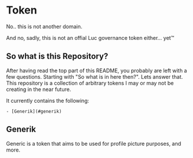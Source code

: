 # Token

No.. this is not another domain.

And no, sadly, this is not an offial Luc governance token either... yet™️

## So what is this Repository?

After having read the top part of this README, you probably are left with a few questions. Starting with "So what is in here then?". Lets answer that.
This repository is a collection of arbitrary tokens I may or may not be creating in the near future.

It currently contains the following:

    - [Generik](#generik)

## Generik

Generic is a token that aims to be used for profile picture purposes, and more.

